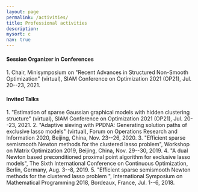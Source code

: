 ```yaml
---
layout: page
permalink: /activities/
title: Professional activities
description: 
mysort: c
nav: true
---
```


<h4>Session Organizer in Conferences</h4>
1. Chair, Minisymposium on "Recent Advances in Structured Non-Smooth Optimization" (virtual), SIAM Conference on Optimization 2021 (OP21), Jul. 20--23, 2021.

<h4>Invited Talks</h4>
1. "Estimation of sparse Gaussian graphical models with hidden clustering structure" (virtual), SIAM Conference on Optimization 2021 (OP21), Jul. 20--23, 2021.
2. "Adaptive sieving with PPDNA: Generating solution paths of exclusive lasso models" (virtual), Forum on Operations Research and Information 2020, Beijing, China, Nov. 23--26, 2020.
3. "Efficient sparse semismooth Newton methods for the clustered lasso problem", Workshop on Matrix Optimization 2019, Beijing, China, Nov. 29--30, 2019.
4. "A dual Newton based preconditioned proximal point algorithm for exclusive lasso models", The Sixth International Conference on Continuous Optimization, Berlin, Germany, Aug. 3--8, 2019.
5. "Efficient sparse semismooth Newton methods for the clustered lasso problem ", International Symposium on Mathematical Programming 2018, Bordeaux, France, Jul. 1--6, 2018.
